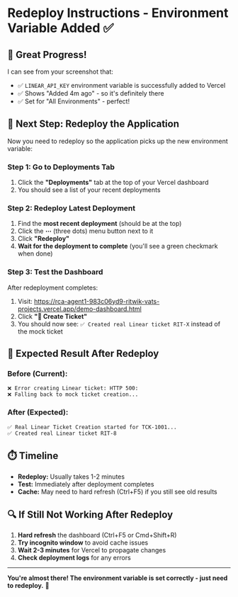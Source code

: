 # Redeploy Instructions - Environment Variable Added ✅

## 🎉 **Great Progress!**

I can see from your screenshot that:
- ✅ `LINEAR_API_KEY` environment variable is successfully added to Vercel
- ✅ Shows "Added 4m ago" - so it's definitely there
- ✅ Set for "All Environments" - perfect!

## 🚀 **Next Step: Redeploy the Application**

Now you need to redeploy so the application picks up the new environment variable:

### **Step 1: Go to Deployments Tab**
1. Click the **"Deployments"** tab at the top of your Vercel dashboard
2. You should see a list of your recent deployments

### **Step 2: Redeploy Latest Deployment**
1. Find the **most recent deployment** (should be at the top)
2. Click the **⋯** (three dots) menu button next to it
3. Click **"Redeploy"**
4. **Wait for the deployment to complete** (you'll see a green checkmark when done)

### **Step 3: Test the Dashboard**
After redeployment completes:
1. Visit: https://rca-agent1-983c06yd9-ritwik-vats-projects.vercel.app/demo-dashboard.html
2. Click **"🎫 Create Ticket"**
3. You should now see: `✅ Created real Linear ticket RIT-X` instead of the mock ticket

## 🎯 **Expected Result After Redeploy**

### **Before (Current):**
```
❌ Error creating Linear ticket: HTTP 500:
❌ Falling back to mock ticket creation...
```

### **After (Expected):**
```
✅ Real Linear Ticket Creation started for TCK-1001...
✅ Created real Linear ticket RIT-8
```

## ⏱️ **Timeline**
- **Redeploy:** Usually takes 1-2 minutes
- **Test:** Immediately after deployment completes
- **Cache:** May need to hard refresh (Ctrl+F5) if you still see old results

## 🔍 **If Still Not Working After Redeploy**

1. **Hard refresh** the dashboard (Ctrl+F5 or Cmd+Shift+R)
2. **Try incognito window** to avoid cache issues
3. **Wait 2-3 minutes** for Vercel to propagate changes
4. **Check deployment logs** for any errors

---
**You're almost there! The environment variable is set correctly - just need to redeploy.** 🎯

